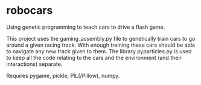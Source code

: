 # robocars
Using genetic programming to teach cars to drive a flash game.

This project uses the gaming_assembly.py file to genetically train cars to go around a given racing track. With enough training these cars should be able to navigate any new track given to them. The library pyparticles.py is used to keep all the code relating to the cars and the environment (and their interactions) separate.

Requires pygame, pickle, PIL(/Pillow), numpy.
